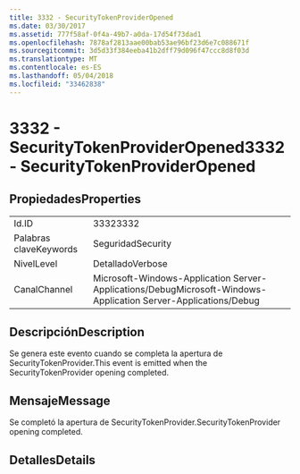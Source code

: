 ```yaml
---
title: 3332 - SecurityTokenProviderOpened
ms.date: 03/30/2017
ms.assetid: 777f58af-0f4a-49b7-a0da-17d54f73dad1
ms.openlocfilehash: 7878af2813aae00bab53ae96bf23d6e7c088671f
ms.sourcegitcommit: 3d5d33f384eeba41b2dff79d096f47ccc8d8f03d
ms.translationtype: MT
ms.contentlocale: es-ES
ms.lasthandoff: 05/04/2018
ms.locfileid: "33462838"
---
```

# <a name="3332---securitytokenprovideropened"></a><span data-ttu-id="d88e1-102">3332 - SecurityTokenProviderOpened</span><span class="sxs-lookup"><span data-stu-id="d88e1-102">3332 - SecurityTokenProviderOpened</span></span>
## <a name="properties"></a><span data-ttu-id="d88e1-103">Propiedades</span><span class="sxs-lookup"><span data-stu-id="d88e1-103">Properties</span></span>  
  
|||  
|-|-|  
|<span data-ttu-id="d88e1-104">Id.</span><span class="sxs-lookup"><span data-stu-id="d88e1-104">ID</span></span>|<span data-ttu-id="d88e1-105">3332</span><span class="sxs-lookup"><span data-stu-id="d88e1-105">3332</span></span>|  
|<span data-ttu-id="d88e1-106">Palabras clave</span><span class="sxs-lookup"><span data-stu-id="d88e1-106">Keywords</span></span>|<span data-ttu-id="d88e1-107">Seguridad</span><span class="sxs-lookup"><span data-stu-id="d88e1-107">Security</span></span>|  
|<span data-ttu-id="d88e1-108">Nivel</span><span class="sxs-lookup"><span data-stu-id="d88e1-108">Level</span></span>|<span data-ttu-id="d88e1-109">Detallado</span><span class="sxs-lookup"><span data-stu-id="d88e1-109">Verbose</span></span>|  
|<span data-ttu-id="d88e1-110">Canal</span><span class="sxs-lookup"><span data-stu-id="d88e1-110">Channel</span></span>|<span data-ttu-id="d88e1-111">Microsoft-Windows-Application Server-Applications/Debug</span><span class="sxs-lookup"><span data-stu-id="d88e1-111">Microsoft-Windows-Application Server-Applications/Debug</span></span>|  
  
## <a name="description"></a><span data-ttu-id="d88e1-112">Descripción</span><span class="sxs-lookup"><span data-stu-id="d88e1-112">Description</span></span>  
 <span data-ttu-id="d88e1-113">Se genera este evento cuando se completa la apertura de SecurityTokenProvider.</span><span class="sxs-lookup"><span data-stu-id="d88e1-113">This event is emitted when the SecurityTokenProvider opening completed.</span></span>  
  
## <a name="message"></a><span data-ttu-id="d88e1-114">Mensaje</span><span class="sxs-lookup"><span data-stu-id="d88e1-114">Message</span></span>  
 <span data-ttu-id="d88e1-115">Se completó la apertura de SecurityTokenProvider.</span><span class="sxs-lookup"><span data-stu-id="d88e1-115">SecurityTokenProvider opening completed.</span></span>  
  
## <a name="details"></a><span data-ttu-id="d88e1-116">Detalles</span><span class="sxs-lookup"><span data-stu-id="d88e1-116">Details</span></span>
